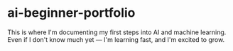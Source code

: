 # ai-beginner-portfolio
This is where I'm documenting my first steps into AI and machine learning.   Even if I don't know much yet — I'm learning fast, and I'm excited to grow.
